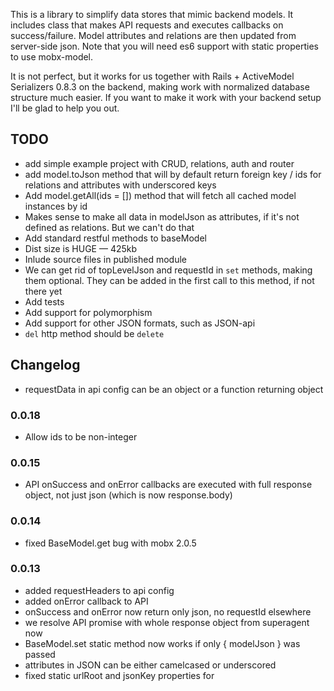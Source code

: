 This is a library to simplify data stores that mimic backend models. It includes class that makes API requests and executes callbacks on success/failure. Model attributes and relations are then updated from server-side json. Note that you will need es6 support with static properties to use mobx-model.

It is not perfect, but it works for us together with Rails + ActiveModel Serializers 0.8.3 on the backend, making work with normalized database structure much easier.  If you want to make it work with your backend setup I'll be glad to help you out.

## TODO

* add simple example project with CRUD, relations, auth and router
* add model.toJson method that will by default return foreign key / ids for relations and attributes with underscored keys
* Add model.getAll(ids = []) method that will fetch all cached model instances by id
* Makes sense to make all data in modelJson as attributes, if it's not defined as relations. But we can't do that 
* Add standard restful methods to baseModel
* Dist size is HUGE — 425kb
* Inlude source files in published module
* We can get rid of topLevelJson and requestId in `set` methods, making them optional. They can be added in the first call to this method, if not there yet
* Add tests
* Add support for polymorphism
* Add support for other JSON formats, such as JSON-api
* `del` http method should be `delete`

## Changelog

* requestData in api config can be an object or a function returning object

### 0.0.18

* Allow ids to be non-integer

### 0.0.15

* API onSuccess and onError callbacks are executed with full response object, not just json (which is now response.body)

### 0.0.14

* fixed BaseModel.get bug with mobx 2.0.5

### 0.0.13

* added requestHeaders to api config
* added onError callback to API
* onSuccess and onError now return only json, no requestId elsewhere
* we resolve API promise with whole response object from superagent now
* BaseModel.set static method now works if only { modelJson } was passed
* attributes in JSON can be either camelcased or underscored
* fixed static urlRoot and jsonKey properties for 